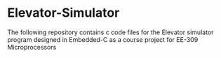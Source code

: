 # Elevator-Simulator
The following repository contains c code files for the Elevator simulator program designed in Embedded-C as a course project for EE-309 Microprocessors
